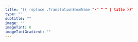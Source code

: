 ```yaml
---
title: "{{ replace .TranslationBaseName "-" " " | title }}"
type: ""
subtitle: ""
image: ""
imageTint: 0
imageTintGradient: ""
---
```

